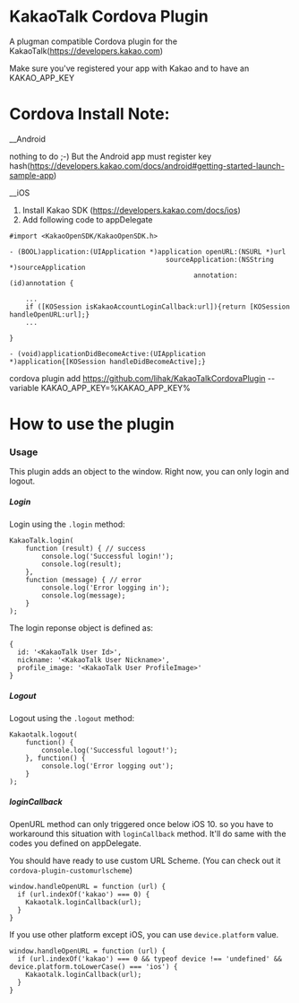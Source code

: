 KakaoTalk Cordova Plugin
========================

A plugman compatible Cordova plugin for the KakaoTalk(https://developers.kakao.com)

Make sure you've registered your app with Kakao and to have an KAKAO_APP_KEY

Cordova Install Note:
========================

__Android

nothing to do ;-)
But the Android app must register key hash(https://developers.kakao.com/docs/android#getting-started-launch-sample-app)


__iOS

1. Install Kakao SDK (https://developers.kakao.com/docs/ios)
2. Add following code to appDelegate

```
#import <KakaoOpenSDK/KakaoOpenSDK.h>

- (BOOL)application:(UIApplication *)application openURL:(NSURL *)url
                                       sourceApplication:(NSString *)sourceApplication
                                              annotation:(id)annotation {

    ...
    if ([KOSession isKakaoAccountLoginCallback:url]){return [KOSession handleOpenURL:url];}
    ...
    
}

- (void)applicationDidBecomeActive:(UIApplication *)application{[KOSession handleDidBecomeActive];}
```

cordova plugin add https://github.com/lihak/KakaoTalkCordovaPlugin --variable KAKAO_APP_KEY=%KAKAO_APP_KEY%


How to use the plugin
========================

### Usage

This plugin adds an object to the window. Right now, you can only login and logout.

##### Login

Login using the `.login` method:
```
KakaoTalk.login(
    function (result) { // success
        console.log('Successful login!');
		console.log(result);
    },
    function (message) { // error
        console.log('Error logging in');
		console.log(message);
    }
);
```

The login reponse object is defined as:
```
{
  id: '<KakaoTalk User Id>',
  nickname: '<KakaoTalk User Nickname>',
  profile_image: '<KakaoTalk User ProfileImage>'
}
```

##### Logout

Logout using the `.logout` method:
```
Kakaotalk.logout(
	function() {
		console.log('Successful logout!');
	}, function() {
		console.log('Error logging out');
	}
);
```

##### loginCallback

OpenURL method can only triggered once below iOS 10. so you have to workaround this situation with `loginCallback` method. It'll do same with the codes you defined on appDelegate.

You should have ready to use custom URL Scheme. (You can check out it `cordova-plugin-customurlscheme`)

```
window.handleOpenURL = function (url) {
  if (url.indexOf('kakao') === 0) {
    Kakaotalk.loginCallback(url);
  }
}
```

If you use other platform except iOS, you can use `device.platform` value.

```
window.handleOpenURL = function (url) {
  if (url.indexOf('kakao') === 0 && typeof device !== 'undefined' && device.platform.toLowerCase() === 'ios') {
    Kakaotalk.loginCallback(url);
  }
}
```
